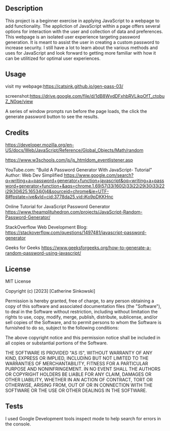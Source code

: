 # <Random Password Generator>

## Description
This project is a beginner exercise in applying JavaScript to a webpage to add functionality. The appliction of JavaScript within a page offers several options for interaction with the user and collection of data and preferences. This webpage is an isolated user experience targeting password generation. It is meant to assist the user in creating a custom password to increase security. I still have a lot to learn about the various methods and uses for JavaScript and look forward to getting more familiar with how it can be utilitized for optimal user experiences.

## Usage

visit my webpage:https://catsink.github.io/gen-pass-03/

screenshot:https://drive.google.com/file/d/1dB8WvdDFxhbRVLikpOfT_ctobuZ_N0qe/view

A series of window prompts run before the page loads, the click the generate password button to see the results.

## Credits
https://developer.mozilla.org/en-US/docs/Web/JavaScript/Reference/Global_Objects/Math/random

https://www.w3schools.com/js/js_htmldom_eventlistener.asp

YouTube.com: "Build A Password Generator With JavaScript- Tutorial" Author: Web Dev Simplified
https://www.google.com/search?q=writing+a+password+generator+function+javascript&oq=writing+a+password+generator+function+&aqs=chrome.1.69i57j33i160l2j33i22i29i30j33i22i29i30i625.16534j0j4&sourceid=chrome&ie=UTF-8#fpstate=ive&vld=cid:3778da25,vid:iKo9pDKKHnc

Online Tutorial for JavaScript Password Generator
https://www.theamplituhedron.com/projects/JavaScript-Random-Password-Generator/

StackOverflow Web Development Blog:
https://stackoverflow.com/questions/1497481/javascript-password-generator

Geeks for Geeks
https://www.geeksforgeeks.org/how-to-generate-a-random-password-using-javascript/

## License

MIT License

Copyright (c) [2023] [Catherine Sinkowski]

Permission is hereby granted, free of charge, to any person obtaining a copy
of this software and associated documentation files (the "Software"), to deal
in the Software without restriction, including without limitation the rights
to use, copy, modify, merge, publish, distribute, sublicense, and/or sell
copies of the Software, and to permit persons to whom the Software is
furnished to do so, subject to the following conditions:

The above copyright notice and this permission notice shall be included in all
copies or substantial portions of the Software.

THE SOFTWARE IS PROVIDED "AS IS", WITHOUT WARRANTY OF ANY KIND, EXPRESS OR
IMPLIED, INCLUDING BUT NOT LIMITED TO THE WARRANTIES OF MERCHANTABILITY,
FITNESS FOR A PARTICULAR PURPOSE AND NONINFRINGEMENT. IN NO EVENT SHALL THE
AUTHORS OR COPYRIGHT HOLDERS BE LIABLE FOR ANY CLAIM, DAMAGES OR OTHER
LIABILITY, WHETHER IN AN ACTION OF CONTRACT, TORT OR OTHERWISE, ARISING FROM,
OUT OF OR IN CONNECTION WITH THE SOFTWARE OR THE USE OR OTHER DEALINGS IN THE
SOFTWARE.

## Tests
I used Google Development tools inspect mode to help search for errors in the console.
